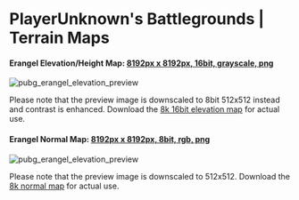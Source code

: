 # PlayerUnknown's Battlegrounds | Terrain Maps

#### Erangel Elevation/Height Map: [8192px x 8192px, 16bit, grayscale, png](https://github.com/cgcostume/pubg-maps/blob/master/erangel/pubg_erangel_elevation_l16.png)

![pubg_erangel_elevation_preview](https://github.com/cgcostume/pubg-maps/blob/master/erangel/pubg_erangel_elevation_l16_preview.png)

Please note that the preview image is downscaled to 8bit 512x512 instead and contrast is enhanced.
Download the [8k 16bit elevation map](https://github.com/cgcostume/pubg-maps/blob/master/erangel/pubg_erangel_elevation_l16.png) for actual use.

#### Erangel Normal Map: [8192px x 8192px, 8bit, rgb, png](https://github.com/cgcostume/pubg-maps/blob/master/erangel/pubg_erangel_normal_r8g8.png)

![pubg_erangel_elevation_preview](https://github.com/cgcostume/pubg-maps/blob/master/erangel/pubg_erangel_normal_r8g8_preview.png)

Please note that the preview image is downscaled to 512x512.
Download the [8k normal map](https://github.com/cgcostume/pubg-maps/blob/master/erangel/pubg_erangel_normal_r8g8.png) for actual use.
